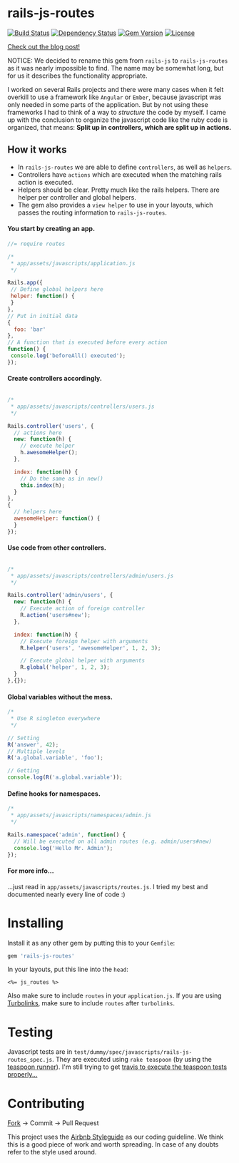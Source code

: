 rails-js-routes
========
[![Build Status](https://travis-ci.org/tonekk/rails-js-routes.svg)](https://travis-ci.org/tonekk/rails-js-routes)
[![Dependency Status](https://gemnasium.com/tonekk/rails-js-routes.svg)](https://gemnasium.com/tonekk/rails-js-routes)
[![Gem Version](http://img.shields.io/gem/v/rails-js-routes.svg)](https://rubygems.org/gems/rails-js-routes)
[![License](http://img.shields.io/:license-mit-blue.svg)](http://tonekk.mit-license.org)


[Check out the blog post!](http://finn.heemeyer.net/2014/10/18/rails-js/)

NOTICE: We decided to rename this gem from ``rails-js`` to ``rails-js-routes`` as it was nearly impossible to find.
The name may be somewhat long, but for us it describes the functionality appropriate.


I worked on several Rails projects and there were many cases when it felt overkill to use a framework like ``Angular`` or ``Ember``, because javascript was only needed in some parts of the application.
But by not using these frameworks I had to think of a way to *structure* the code by myself.
I came up with the conclusion to organize the javascript code like the ruby code is organized, that means: __Split up in controllers, which are split up in actions.__

## How it works
* In ``rails-js-routes`` we are able to define ``controllers``, as well as ``helpers``.
* Controllers have ``actions`` which are executed when the matching rails action is executed.
* Helpers should be clear. Pretty much like the rails helpers. There are helper per controller and global helpers.
* The gem also provides a ``view helper`` to use in your layouts, which passes the routing information to ``rails-js-routes``.

#### You start by creating an app.

```js
//= require routes

/*
 * app/assets/javascripts/application.js
 */

Rails.app({
 // Define global helpers here
 helper: function() {
 }
},
// Put in initial data
{
  foo: 'bar'
},
// A function that is executed before every action
function() {
 console.log('beforeAll() executed');
});

```
#### Create controllers accordingly.

```js

/*
 * app/assets/javascripts/controllers/users.js
 */

Rails.controller('users', {
  // actions here
  new: function(h) {
    // execute helper
    h.awesomeHelper();
  },

  index: function(h) {
    // Do the same as in new()
    this.index(h);
  }
},
{
  // helpers here
  awesomeHelper: function() {
  }
});

```


#### Use code from other controllers.
```js

/*
 * app/assets/javascripts/controllers/admin/users.js
 */

Rails.controller('admin/users', {
  new: function(h) {
    // Execute action of foreign controller
    R.action('users#new');
  },

  index: function(h) {
    // Execute foreign helper with arguments
    R.helper('users', 'awesomeHelper', 1, 2, 3);

    // Execute global helper with arguments
    R.global('helper', 1, 2, 3);
  }
},{});

```


#### Global variables without the mess.
```js
/*
 * Use R singleton everywhere
 */

// Setting
R('answer', 42);
// Multiple levels
R('a.global.variable', 'foo');

// Getting
console.log(R('a.global.variable'));
```


#### Define hooks for namespaces.
```js
/*
 * app/assets/javascripts/namespaces/admin.js
 */

Rails.namespace('admin', function() {
  // Will be executed on all admin routes (e.g. admin/users#new)
  console.log('Hello Mr. Admin');
});
```

#### For more info...
...just read in ``app/assets/javascripts/routes.js``. I tried my best and documented nearly every line of code :)

Installing
==========

Install it as any other gem by putting this to your ``Gemfile``:
```ruby
gem 'rails-js-routes'
```
In your layouts, put this line into the ``head``:
```erb
<%= js_routes %>
```
Also make sure to include ``routes`` in your ``application.js``. If you are using [Turbolinks](https://github.com/rails/turbolinks), make sure to include ``routes`` after ``turbolinks``.

Testing
=======

Javascript tests are in ``test/dummy/spec/javascripts/rails-js-routes_spec.js``.
They are executed using ``rake teaspoon`` (by using the [teaspoon runner](https://github.com/modeset/teaspoon)).
I'm still trying to get [travis to execute the teaspoon tests properly...](https://travis-ci.org/tonekk/rails-js-routes/builds/37740824)

Contributing
============

[Fork](https://github.com/tonekk/rails-js-routes/fork) -> Commit -> Pull Request

This project uses the [Airbnb Styleguide](https://github.com/airbnb/javascript) as our coding guideline.
We think this is a good piece of work and worth spreading.
In case of any doubts refer to the style used around.
